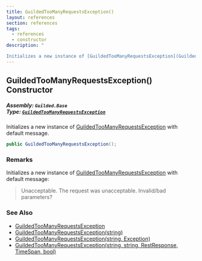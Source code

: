 ```yaml
---
title: GuildedTooManyRequestsException()
layout: references
section: references
tags:
  - references
  - constructor
description: "

Initializes a new instance of [GuildedTooManyRequestsException](GuildedTooManyRequestsException 'Guilded.Base.GuildedTooManyRequestsException') with default message."
---
```


## GuildedTooManyRequestsException() Constructor
##### **Assembly:** `Guilded.Base`<br/>**Type:** [`GuildedTooManyRequestsException`](GuildedTooManyRequestsException 'Guilded.Base.GuildedTooManyRequestsException')

Initializes a new instance of [GuildedTooManyRequestsException](GuildedTooManyRequestsException 'Guilded.Base.GuildedTooManyRequestsException') with default message.

```csharp
public GuildedTooManyRequestsException();
```

### Remarks
  
Initializes a new instance of [GuildedTooManyRequestsException](GuildedTooManyRequestsException 'Guilded.Base.GuildedTooManyRequestsException') with default message:  
> Unacceptable. The request was unacceptable. Invalid/bad parameters?

### See Also
- [GuildedTooManyRequestsException](GuildedTooManyRequestsException 'Guilded.Base.GuildedTooManyRequestsException')
- [GuildedTooManyRequestsException(string)](GuildedTooManyRequestsException.GuildedTooManyRequestsException(string) 'Guilded.Base.GuildedTooManyRequestsException.GuildedTooManyRequestsException(string)')
- [GuildedTooManyRequestsException(string, Exception)](GuildedTooManyRequestsException.GuildedTooManyRequestsException(string,Exception) 'Guilded.Base.GuildedTooManyRequestsException.GuildedTooManyRequestsException(string, System.Exception)')
- [GuildedTooManyRequestsException(string, string, RestResponse, TimeSpan, bool)](GuildedTooManyRequestsException.GuildedTooManyRequestsException(string,string,RestResponse,TimeSpan,bool) 'Guilded.Base.GuildedTooManyRequestsException.GuildedTooManyRequestsException(string, string, RestSharp.RestResponse, TimeSpan, bool)')